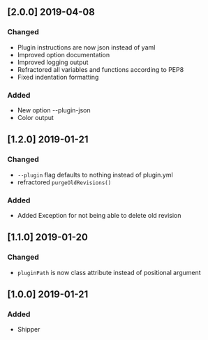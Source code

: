 ## [2.0.0] 2019-04-08

### Changed
- Plugin instructions are now json instead of yaml
- Improved option documentation
- Improved logging output
- Refractored all variables and functions according to PEP8
- Fixed indentation formatting

### Added
- New option --plugin-json
- Color output

## [1.2.0] 2019-01-21

### Changed
- `--plugin` flag defaults to nothing instead of plugin.yml
- refractored `purgeOldRevisions()`

### Added
- Added Exception for not being able to delete old revision

## [1.1.0] 2019-01-20

### Changed
- `pluginPath` is now class attribute instead of positional argument

## [1.0.0] 2019-01-21

### Added
- Shipper